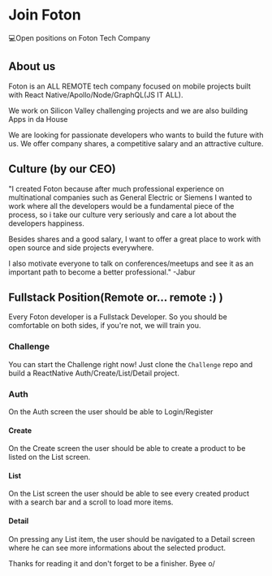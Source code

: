 # Join Foton
💻Open positions on Foton Tech Company

## About us
Foton is an ALL REMOTE tech company focused on mobile projects built with React Native/Apollo/Node/GraphQL(JS IT ALL).

We work on Silicon Valley challenging projects and we are also building Apps in da House

We are looking for passionate developers who wants to build the future with us.
We offer company shares, a competitive salary and an attractive culture.

## Culture (by our CEO)
"I created Foton because after much professional experience on multinational companies such as General Electric or Siemens I wanted to work where all the developers would be a fundamental piece of the process, so i take our culture very seriously and care a lot about the developers happiness.

Besides shares and a good salary, I want to offer a great place to work with open source and side projects everywhere.

I also motivate everyone to talk on conferences/meetups and see it as an important path to become a better professional." -Jabur

## Fullstack Position(Remote or... remote :) )

Every Foton developer is a Fullstack Developer. So you should be comfortable on both sides, if you're not, we will train you.

### Challenge

You can start the Challenge right now! Just clone the `Challenge` repo and build a ReactNative Auth/Create/List/Detail project.

### Auth
On the Auth screen the user should be able to Login/Register

#### Create
On the Create screen the user should be able to create a product to be listed on the List screen.

#### List
On the List screen the user should be able to see every created product with a search bar and a scroll to load more items.

#### Detail
On pressing any List item, the user should be navigated to a Detail screen where he can see more informations about the selected product.

Thanks for reading it and don't forget to be a finisher. Byee o/
